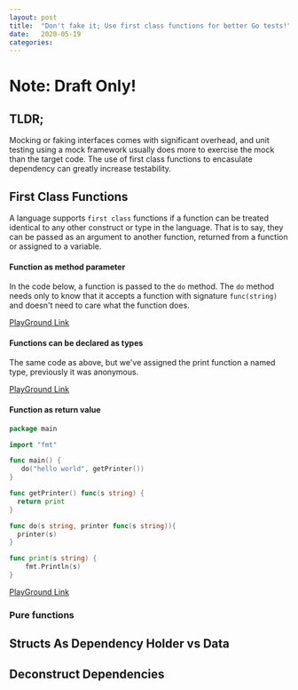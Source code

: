 ```yaml
---
layout: post
title:  "Don't fake it; Use first class functions for better Go tests!"
date:   2020-05-19
categories: 
---
```


# Note: Draft Only!

## TLDR; 
Mocking or faking interfaces comes with significant overhead, and unit testing using a mock framework usually does more to exercise the mock than the target code. The use of first class functions to encasulate dependency can greatly increase testability. 

## First Class Functions
A language supports `first class` functions if a function can be treated identical to any other construct or type in the language.  That is to say, they can be passed as an argument to another function, returned from a function or assigned to a variable. 

#### Function as method parameter
In the code below, a function is passed to the `do` method.  The `do` method needs only to know that it accepts a 
function with signature `func(string)` and doesn't need to care what the function does.  

<script src="https://gist.github.com/caseylmanus/bec2cea25bda834c1f224a5694b66c8a.js"></script>

[PlayGround Link](https://play.golang.org/p/IYfliwNQonn)

#### Functions can be declared as types
The same code as above, but we've assigned the print function a named type, previously it was anonymous.

<script src="https://gist.github.com/caseylmanus/6a8ece93f2010490ca97eed8c7e781f2.js"></script>

[PlayGround Link](https://play.golang.org/p/-cFkW0knnps)

#### Function as return value

```Go
package main 

import "fmt"

func main() {
   do("hello world", getPrinter())
}

func getPrinter() func(s string) {
  return print 
}

func do(s string, printer func(s string)){
  printer(s)
}

func print(s string) {
	fmt.Println(s)
}
```

[PlayGround Link](https://play.golang.org/p/ufF2e1ywjoD)

### Pure functions


## Structs As Dependency Holder vs Data 


## Deconstruct Dependencies
